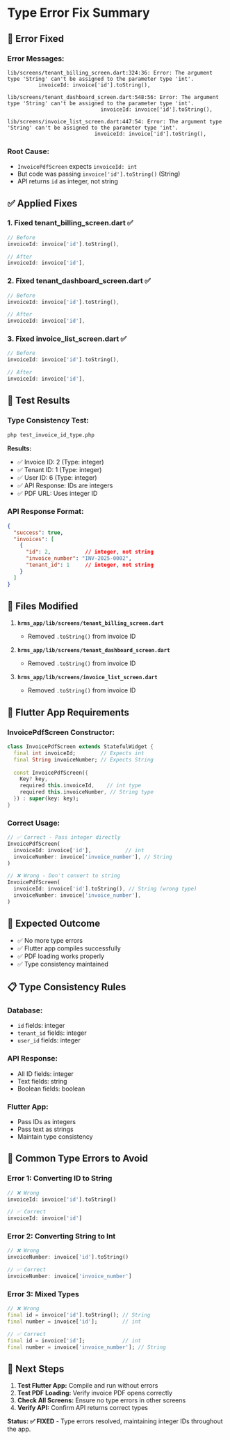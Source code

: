 # Type Error Fix Summary

## 🚨 Error Fixed

### Error Messages:
```
lib/screens/tenant_billing_screen.dart:324:36: Error: The argument type 'String' can't be assigned to the parameter type 'int'.
          invoiceId: invoice['id'].toString(),

lib/screens/tenant_dashboard_screen.dart:548:56: Error: The argument type 'String' can't be assigned to the parameter type 'int'.
                              invoiceId: invoice['id'].toString(),

lib/screens/invoice_list_screen.dart:447:54: Error: The argument type 'String' can't be assigned to the parameter type 'int'.
                            invoiceId: invoice['id'].toString(),
```

### Root Cause:
- `InvoicePdfScreen` expects `invoiceId: int`
- But code was passing `invoice['id'].toString()` (String)
- API returns `id` as integer, not string

## ✅ Applied Fixes

### 1. Fixed tenant_billing_screen.dart ✅
```dart
// Before
invoiceId: invoice['id'].toString(),

// After
invoiceId: invoice['id'],
```

### 2. Fixed tenant_dashboard_screen.dart ✅
```dart
// Before
invoiceId: invoice['id'].toString(),

// After
invoiceId: invoice['id'],
```

### 3. Fixed invoice_list_screen.dart ✅
```dart
// Before
invoiceId: invoice['id'].toString(),

// After
invoiceId: invoice['id'],
```

## 🧪 Test Results

### Type Consistency Test:
```bash
php test_invoice_id_type.php
```

**Results:**
- ✅ Invoice ID: 2 (Type: integer)
- ✅ Tenant ID: 1 (Type: integer)
- ✅ User ID: 6 (Type: integer)
- ✅ API Response: IDs are integers
- ✅ PDF URL: Uses integer ID

### API Response Format:
```json
{
  "success": true,
  "invoices": [
    {
      "id": 2,           // integer, not string
      "invoice_number": "INV-2025-0002",
      "tenant_id": 1     // integer, not string
    }
  ]
}
```

## 🔧 Files Modified

1. **`hrms_app/lib/screens/tenant_billing_screen.dart`**
   - Removed `.toString()` from invoice ID

2. **`hrms_app/lib/screens/tenant_dashboard_screen.dart`**
   - Removed `.toString()` from invoice ID

3. **`hrms_app/lib/screens/invoice_list_screen.dart`**
   - Removed `.toString()` from invoice ID

## 📱 Flutter App Requirements

### InvoicePdfScreen Constructor:
```dart
class InvoicePdfScreen extends StatefulWidget {
  final int invoiceId;        // Expects int
  final String invoiceNumber; // Expects String
  
  const InvoicePdfScreen({
    Key? key,
    required this.invoiceId,    // int type
    required this.invoiceNumber, // String type
  }) : super(key: key);
}
```

### Correct Usage:
```dart
// ✅ Correct - Pass integer directly
InvoicePdfScreen(
  invoiceId: invoice['id'],           // int
  invoiceNumber: invoice['invoice_number'], // String
)

// ❌ Wrong - Don't convert to string
InvoicePdfScreen(
  invoiceId: invoice['id'].toString(), // String (wrong type)
  invoiceNumber: invoice['invoice_number'],
)
```

## 🎯 Expected Outcome

- ✅ No more type errors
- ✅ Flutter app compiles successfully
- ✅ PDF loading works properly
- ✅ Type consistency maintained

## 📋 Type Consistency Rules

### Database:
- `id` fields: integer
- `tenant_id` fields: integer
- `user_id` fields: integer

### API Response:
- All ID fields: integer
- Text fields: string
- Boolean fields: boolean

### Flutter App:
- Pass IDs as integers
- Pass text as strings
- Maintain type consistency

## 🚨 Common Type Errors to Avoid

### Error 1: Converting ID to String
```dart
// ❌ Wrong
invoiceId: invoice['id'].toString()

// ✅ Correct
invoiceId: invoice['id']
```

### Error 2: Converting String to Int
```dart
// ❌ Wrong
invoiceNumber: invoice['id'].toString()

// ✅ Correct
invoiceNumber: invoice['invoice_number']
```

### Error 3: Mixed Types
```dart
// ❌ Wrong
final id = invoice['id'].toString(); // String
final number = invoice['id'];        // int

// ✅ Correct
final id = invoice['id'];            // int
final number = invoice['invoice_number']; // String
```

## 📱 Next Steps

1. **Test Flutter App:** Compile and run without errors
2. **Test PDF Loading:** Verify invoice PDF opens correctly
3. **Check All Screens:** Ensure no type errors in other screens
4. **Verify API:** Confirm API returns correct types

**Status: ✅ FIXED** - Type errors resolved, maintaining integer IDs throughout the app. 
